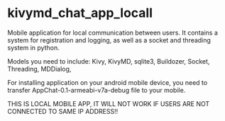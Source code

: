 # kivymd_chat_app_locall
Mobile application for local communication between users. 
It contains a system for registration and logging, as well as a socket and threading system in python.


Models you need to include:
Kivy,
KivyMD,
sqlite3,
Buildozer,
Socket,
Threading,
MDDialog,


For installing application on your android mobile device, you need to transfer AppChat-0.1-armeabi-v7a-debug file to your mobile.


THIS IS LOCAL MOBILE APP, IT WILL NOT WORK IF USERS ARE NOT CONNECTED TO SAME IP ADDRESS!!
